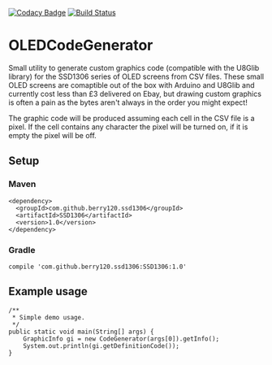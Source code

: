 [![Codacy Badge](https://api.codacy.com/project/badge/Grade/83f88f5a148741fc8816a7fbb3f4f6a3)](https://app.codacy.com/app/berry120/OLEDCodeGenerator?utm_source=github.com&utm_medium=referral&utm_content=berry120/OLEDCodeGenerator&utm_campaign=Badge_Grade_Dashboard)
[![Build Status](https://travis-ci.org/berry120/OLEDCodeGenerator.svg?branch=master)](https://travis-ci.org/berry120/OLEDCodeGenerator)

# OLEDCodeGenerator
Small utility to generate custom graphics code (compatible with the U8Glib library) for the SSD1306 series of OLED screens from CSV files. These small OLED screens are comaptible out of the box with Arduino and U8Glib and currently cost less than £3 delivered on Ebay, but drawing custom graphics is often a pain as the bytes aren't always in the order you might expect!

The graphic code will be produced assuming each cell in the CSV file is a pixel. If the cell contains any character the pixel will be turned on, if it is empty the pixel will be off.

## Setup

### Maven
    <dependency>
      <groupId>com.github.berry120.ssd1306</groupId>
      <artifactId>SSD1306</artifactId>
      <version>1.0</version>
    </dependency>

### Gradle
    compile 'com.github.berry120.ssd1306:SSD1306:1.0'
    
## Example usage

    /**
     * Simple demo usage.
     */
    public static void main(String[] args) {
        GraphicInfo gi = new CodeGenerator(args[0]).getInfo();
        System.out.println(gi.getDefinitionCode());
    }

